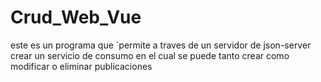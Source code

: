 # Crud_Web_Vue
este es un programa que `permite a traves de un servidor de json-server crear un servicio de consumo en el cual se puede tanto crear como modificar o eliminar publicaciones
